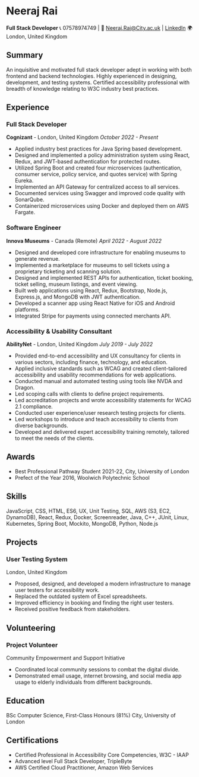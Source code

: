 # Neeraj Rai
**Full Stack Developer**
📞 07578974749 | 📧 Neeraj.Rai@City.ac.uk | [LinkedIn](https://linktr.ee/neerio)
🌍 London, United Kingdom

## Summary
An inquisitive and motivated full stack developer adept in working with both frontend and backend technologies. Highly experienced in designing, development, and testing systems. Certified accessibility professional with breadth of knowledge relating to W3C industry best practices.

## Experience

### Full Stack Developer
**Cognizant** - London, United Kingdom
*October 2022 - Present*

- Applied industry best practices for Java Spring based development.
- Designed and implemented a policy administration system using React, Redux, and JWT-based authentication for protected routes.
- Utilized Spring Boot and created four microservices (authentication, consumer service, policy service, and quotes service) with Spring Eureka.
- Implemented an API Gateway for centralized access to all services.
- Documented services using Swagger and improved code quality with SonarQube.
- Containerized microservices using Docker and deployed them on AWS Fargate.

### Software Engineer
**Innova Museums** - Canada (Remote)
*April 2022 - August 2022*

- Designed and developed core infrastructure for enabling museums to generate revenue.
- Implemented a marketplace for museums to sell tickets using a proprietary ticketing and scanning solution.
- Designed and implemented REST APIs for authentication, ticket booking, ticket selling, museum listings, and event viewing.
- Built web applications using React, Redux, Bootstrap, Node.js, Express.js, and MongoDB with JWT authentication.
- Developed a scanner app using React Native for iOS and Android platforms.
- Integrated Stripe for payments using connected merchants API.

### Accessibility & Usability Consultant
**AbilityNet** - London, United Kingdom
*July 2019 - July 2022*

- Provided end-to-end accessibility and UX consultancy for clients in various sectors, including finance, technology, and education.
- Applied inclusive standards such as WCAG and created client-tailored accessibility and usability recommendations for web applications.
- Conducted manual and automated testing using tools like NVDA and Dragon.
- Led scoping calls with clients to define project requirements.
- Led accreditation projects and wrote accessibility statements for WCAG 2.1 compliance.
- Conducted user experience/user research testing projects for clients.
- Led workshops to introduce and teach accessibility to clients from diverse backgrounds.
- Developed and delivered expert accessibility training remotely, tailored to meet the needs of the clients.

## Awards
- Best Professional Pathway Student 2021-22, City, University of London
- Prefect of the Year 2016, Woolwich Polytechnic School

## Skills
JavaScript, CSS, HTML, ES6, UX, Unit Testing, SQL, AWS (S3, EC2, DynamoDB), React, Redux, Docker, Screenreader, Java, C++, JUnit, Linux, Kubernetes, Spring Boot, Mockito, MongoDB, Python, Node.js

## Projects

### User Testing System
London, United Kingdom
- Proposed, designed, and developed a modern infrastructure to manage user testers for accessibility work.
- Replaced the outdated system of Excel spreadsheets.
- Improved efficiency in booking and finding the right user testers.
- Received positive feedback from stakeholders.

## Volunteering

### Project Volunteer
Community Empowerment and Support Initiative
- Coordinated local community sessions to combat the digital divide.
- Demonstrated email usage, internet browsing, and social media app usage to elderly individuals from different backgrounds.

## Education
BSc Computer Science, First-Class Honours (81%)
City, University of London

## Certifications
- Certified Professional in Accessibility Core Competencies, W3C - IAAP
- Advanced level Full Stack Developer, TripleByte
- AWS Certified Cloud Practitioner, Amazon Web Services
